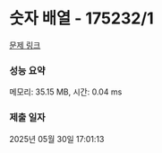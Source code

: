 # 숫자 배열 - 175232/1 

[문제 링크](https://level.goorm.io/exam/175232/%EC%88%AB%EC%9E%90-%EB%B0%B0%EC%97%B4/quiz/1) 

### 성능 요약

메모리: 35.15 MB, 시간: 0.04 ms

### 제출 일자

2025년 05월 30일 17:01:13

